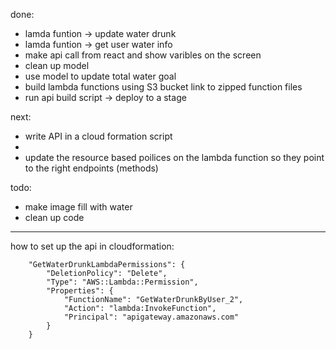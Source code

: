 done:
- lamda funtion -> update water drunk
- lamda funtion -> get user water info
- make api call from react and show varibles on the screen
- clean up model
- use model to update total water goal
- build lambda functions using S3 bucket link to zipped function files
- run api build script -> deploy to a stage
  

  
next:
- write API in a cloud formation script
- 
- update the resource based poilices on the lambda function so they point to the right endpoints (methods)



todo:
- make image fill with water
- clean up code 
- ----------



how to set up the api in cloudformation:






        "GetWaterDrunkLambdaPermissions": {
            "DeletionPolicy": "Delete",
            "Type": "AWS::Lambda::Permission",
            "Properties": {
                "FunctionName": "GetWaterDrunkByUser_2",
                "Action": "lambda:InvokeFunction",
                "Principal": "apigateway.amazonaws.com"
            }
        }